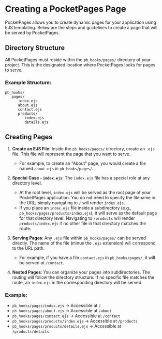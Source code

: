 # Creating a PocketPages Page

PocketPages allows you to create dynamic pages for your application using EJS templating. Below are the steps and guidelines to create a page that will be served by PocketPages.

## Directory Structure

All PocketPages must reside within the `pb_hooks/pages/` directory of your project. This is the designated location where PocketPages looks for pages to serve.

### Example Structure:

```
pb_hooks/
   pages/
      index.ejs
      about.ejs
      contact.ejs
      products/
         index.ejs
         details.ejs
```

## Creating Pages

1. **Create an EJS File**: Inside the `pb_hooks/pages/` directory, create an `.ejs` file. This file will represent the page that you want to serve.

   - For example, to create an "About" page, you would create a file named `about.ejs` in `pb_hooks/pages/`.

2. **Special Case - `index.ejs`**: The `index.ejs` file has a special role at any directory level.

   - At the root level, `index.ejs` will be served as the root page of your PocketPages application. You do not need to specify the filename in the URL; simply navigating to `/` will render `index.ejs`.
   - If you place an `index.ejs` file inside a subdirectory (e.g., `pb_hooks/pages/products/index.ejs`), it will serve as the default page for that directory level. Navigating to `/products` will render `products/index.ejs` if no other file in that directory matches the route.

3. **Serving Pages**: Any `.ejs` file within `pb_hooks/pages/` can be served directly. The name of the file (minus the `.ejs` extension) will correspond to the URL path.

   - For example, if you have a file `contact.ejs` in `pb_hooks/pages/`, it will be served at `/contact`.

4. **Nested Pages**: You can organize your pages into subdirectories. The routing will follow the directory structure. If no specific file matches the route, an `index.ejs` in the corresponding directory will be served.

### Example:

- `pb_hooks/pages/index.ejs` -> Accessible at `/`
- `pb_hooks/pages/about.ejs` -> Accessible at `/about`
- `pb_hooks/pages/contact.ejs` -> Accessible at `/contact`
- `pb_hooks/pages/products/index.ejs` -> Accessible at `/products`
- `pb_hooks/pages/products/details.ejs` -> Accessible at `/products/details`
